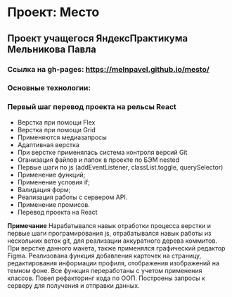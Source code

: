 # Проект: Место
## Проект учащегося ЯндексПрактикума Мельникова Павла

### Ссылка на gh-pages: https://melnpavel.github.io/mesto/

### Основные технологии:

### Первый шаг перевод проекта на рельсы React

* Верстка при помощи Flex
* Верстка при помощи Grid
* Применяются медиазапросы
* Адаптивная верстка
* При верстке применялась система контроля версий Git
* Оганизация файлов и папок в проекте по БЭМ nested
* Первые шаги по js (addEventListener, classList.toggle, querySelector)
* Применение функций;
* Применение условия if;
* Валидация форм;
* Реализация работы с сервером API.
* Применение промисов.
* Перевод проекта на React

**Примечание**
Нарабатывался навык отработки процесса верстки и первые шаги програмирования js, отрабатывался навык работы из нескольких веток git, для реализации аккуратного дерева коммитов.
При верстке данного макета, также применялся графический редактор Figma.
Реализована функция добавления карточек на страницу, редактирования информации профиля, отображения изображений на темном фоне.
Все функция переработаны с учетом применения классов. Повел рефакторинг кода по ООП. Построены запросы к серверу для получения и отправки данных.